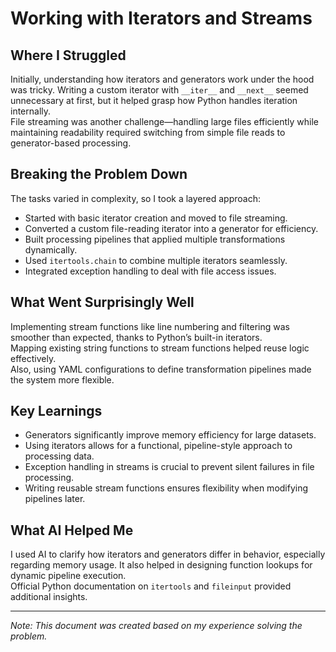 # Working with Iterators and Streams

## Where I Struggled
Initially, understanding how iterators and generators work under the hood was tricky. Writing a custom iterator with `__iter__` and `__next__` seemed unnecessary at first, but it helped grasp how Python handles iteration internally.  
File streaming was another challenge—handling large files efficiently while maintaining readability required switching from simple file reads to generator-based processing.

## Breaking the Problem Down
The tasks varied in complexity, so I took a layered approach:

- Started with basic iterator creation and moved to file streaming.
- Converted a custom file-reading iterator into a generator for efficiency.
- Built processing pipelines that applied multiple transformations dynamically.
- Used `itertools.chain` to combine multiple iterators seamlessly.
- Integrated exception handling to deal with file access issues.

## What Went Surprisingly Well
Implementing stream functions like line numbering and filtering was smoother than expected, thanks to Python’s built-in iterators.  
Mapping existing string functions to stream functions helped reuse logic effectively.  
Also, using YAML configurations to define transformation pipelines made the system more flexible.

## Key Learnings
- Generators significantly improve memory efficiency for large datasets.
- Using iterators allows for a functional, pipeline-style approach to processing data.
- Exception handling in streams is crucial to prevent silent failures in file processing.
- Writing reusable stream functions ensures flexibility when modifying pipelines later.

## What AI Helped Me
I used AI to clarify how iterators and generators differ in behavior, especially regarding memory usage. It also helped in designing function lookups for dynamic pipeline execution.  
Official Python documentation on `itertools` and `fileinput` provided additional insights.

---

*Note: This document was created based on my experience solving the problem.*
